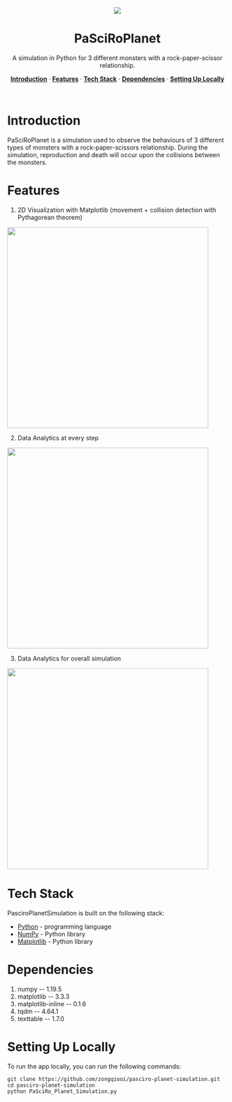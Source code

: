 
<a>
  <p align="center">
    <img src="https://github.com/zongqiooi/pasciro-planet-simulation/assets/95561298/00620c1f-6961-4060-90e8-c267a94ad816"/> 
  </p>
  <h1 align="center">PaSciRoPlanet</h1>
</a>

<p align="center">
  A simulation in Python for 3 different monsters with a rock-paper-scissor relationship. 
</p>

<p align="center">
  <a href="#introduction"><strong>Introduction</strong></a> ·
  <a href="#features"><strong>Features</strong></a> ·
  <a href="#tech-stack"><strong>Tech Stack</strong></a> ·
  <a href="#dependencies"><strong>Dependencies</strong></a> ·
  <a href="#setting-up-locally"><strong>Setting Up Locally</strong></a>
</p>
<br/>

# Introduction

PaSciRoPlanet is a simulation used to observe the behaviours of 3 different types of monsters with a rock-paper-scissors relationship. During the simulation, reproduction and death will occur upon the collisions between the monsters.

# Features

1. 2D Visualization with Matplotlib (movement + collision detection with Pythagorean theorem) 

<img width="460" src="https://github.com/zongqiooi/pasciro-planet-simulation/assets/95561298/3e4fa5a8-b27b-47cf-9251-cd45941e2259">

2. Data Analytics at every step

<img width="460" src="https://github.com/zongqiooi/pasciro-planet-simulation/assets/95561298/ee737c49-02e6-4947-aab9-1e347aeb91de">

3. Data Analytics for overall simulation

<img width="460" src="https://github.com/zongqiooi/pasciro-planet-simulation/assets/95561298/64e05146-9afa-4853-b6f2-989759926205">

# Tech Stack

PasciroPlanetSimulation is built on the following stack:

- [Python](https://www.python.org) - programming language
- [NumPy](https://numpy.org/) - Python library
- [Matplotlib](https://matplotlib.org/) - Python library

# Dependencies

1. numpy -- 1.19.5
2. matplotlib -- 3.3.3
3. matplotlib-inline -- 0.1.6
4. tqdm -- 4.64.1
5. texttable -- 1.7.0

# Setting Up Locally

To run the app locally, you can run the following commands:

```
git clone https://github.com/zongqiooi/pasciro-planet-simulation.git
cd pasciro-planet-simulation
python PaSciRo_Planet_Simulation.py
```
